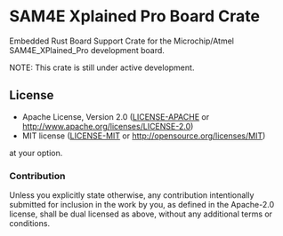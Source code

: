 # SAM4E Xplained Pro Board Crate
Embedded Rust Board Support Crate for the Microchip/Atmel SAM4E_XPlained_Pro development board.

NOTE: This crate is still under active development.

## License

- Apache License, Version 2.0 ([LICENSE-APACHE](LICENSE-APACHE) or
  http://www.apache.org/licenses/LICENSE-2.0)
- MIT license ([LICENSE-MIT](LICENSE-MIT) or http://opensource.org/licenses/MIT)

at your option.

### Contribution

Unless you explicitly state otherwise, any contribution intentionally submitted for inclusion in the
work by you, as defined in the Apache-2.0 license, shall be dual licensed as above, without any
additional terms or conditions.
